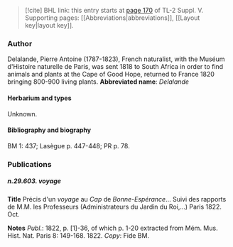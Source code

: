 > [!cite] BHL link: this entry starts at [page 170](https://www.biodiversitylibrary.org/page/33259216) of TL-2 Suppl. V.
> Supporting pages: [[Abbreviations|abbreviations]], [[Layout key|layout key]].

### Author

Delalande, Pierre Antoine (1787-1823), French naturalist, with the Muséum d'Histoire naturelle de Paris, was sent 1818 to South Africa in order to find animals and plants at the Cape of Good Hope, returned to France 1820 bringing 800-900 living plants. 
**Abbreviated name**: *Delalande*

#### Herbarium and types

Unknown.

#### Bibliography and biography

BM 1: 437; Lasègue p. 447-448; PR p. 78.

### Publications

##### n.29.603. voyage

**Title**
Précis d'un *voyage* au *Cap* de *Bonne-Espérance*... Suivi des rapports de M.M. les Professeurs (Administrateurs du Jardin du Roi,...) Paris 1822. Oct.

**Notes**
*Publ*.: 1822, p. \[1\]-36, of which p. 1-20 extracted from Mém. Mus. Hist. Nat. Paris 8: 149-168. 1822. *Copy*: Fide BM.

